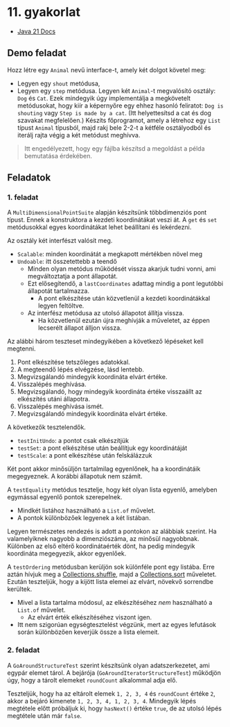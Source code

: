 # 11. gyakorlat

* [Java 21 Docs](https://docs.oracle.com/en/java/javase/21/docs/api/index.html)

## Demo feladat

Hozz létre egy `Animal` nevű interface-t, amely két dolgot követel meg:
  * Legyen egy `shout` metódusa,
  * Legyen egy `step` metódusa.
Legyen két `Animal`-t megvalósító osztály: `Dog` és `Cat`. Ezek mindegyik úgy implementálja a megkövetelt metódusokat, hogy kiír a képernyőre egy ehhez hasonló feliratot:
`Dog is shouting` vagy `Step is made by a cat`. (Itt helyettesítsd a cat és dog szavakat megfelelően.)
Készíts főprogramot, amely a létrehoz egy `List` típust `Animal` típusból, majd rakj bele 2-2-t a kétféle osztályodból és iterálj rajta végig a két metódust meghívva.

> Itt engedélyezett, hogy egy fájlba készítsd a megoldást a példa bemutatása érdekében.

## Feladatok

### 1. feladat

A `MultiDimensionalPointSuite` alapján készítsünk többdimenziós pont típust.
Ennek a konstruktora a kezdeti koordinátákat veszi át.
A `get` és `set` metódusokkal egyes koordinátákat lehet beállítani és lekérdezni.

Az osztály két interfészt valósít meg.

- `Scalable`: minden koordinátát a megkapott mértékben növel meg
- `Undoable`: itt összetettebb a teendő
	- Minden olyan metódus működését vissza akarjuk tudni vonni, ami megváltoztatja a pont állapotát.
	- Ezt elősegítendő, a `lastCoordinates` adattag mindig a pont legutóbbi állapotát tartalmazza.
		- A pont elkészítése után közvetlenül a kezdeti koordinátákkal legyen feltöltve.
	- Az interfész metódusa az utolsó állapotot állítja vissza.
		- Ha közvetlenül ezután újra meghívják a műveletet, az éppen lecserélt állapot álljon vissza.

Az alábbi három teszteset mindegyikében a következő lépéseket kell megtenni.

1. Pont elkészítése tetszőleges adatokkal.
1. A megteendő lépés elvégzése, lásd lentebb.
1. Megvizsgálandó mindegyik koordináta elvárt értéke.
1. Visszalépés meghívása.
1. Megvizsgálandó, hogy mindegyik koordináta értéke visszaállt az elkészítés utáni állapotra.
1. Visszalépés meghívása ismét.
1. Megvizsgálandó mindegyik koordináta elvárt értéke.

A következők tesztelendők.

- `testInitUndo`: a pontot csak elkészítjük
- `testSet`: a pont elkészítése után beállítjuk egy koordinátáját
- `testScale`: a pont elkészítése után felskálázzuk

Két pont akkor minősüljön tartalmilag egyenlőnek, ha a koordinátáik megegyeznek. A korábbi állapotuk nem számít.

A `testEquality` metódus tesztelje, hogy két olyan lista egyenlő, amelyben egymással egyenlő pontok szerepelnek.

- Mindkét listához használható a `List.of` művelet.
- A pontok különbözőek legyenek a két listában.

Legyen természetes rendezés is adott a pontokon az alábbiak szerint.
Ha valamelyiknek nagyobb a dimenziószáma, az minősül nagyobbnak.
Különben az első eltérő koordinátaérték dönt,
ha pedig mindegyik koordináta megegyezik, akkor egyenlőek.

A `testOrdering` metódusban kerüljön sok különféle pont egy listába.
Erre aztán hívjuk meg a [Collections.shuffle](https://docs.oracle.com/en/java/javase/20/docs/api/java.base/java/util/Collections.html#shuffle(java.util.List)),
majd a [Collections.sort](https://docs.oracle.com/en/java/javase/20/docs/api/java.base/java/util/Collections.html#sort(java.util.List))
műveletet.
Ezután teszteljük, hogy a kijött lista elemei az elvárt, növekvő sorrendbe kerültek.

- Mivel a lista tartalma módosul, az elkészítéséhez *nem* használható a `List.of` művelet.
	- Az elvárt érték elkészítéséhez viszont igen.
- Itt nem szigorúan egységtesztelést végzünk, mert az egyes lefutások során különbözően keverjük össze a lista elemeit.

### 2. feladat

A `GoAroundStructureTest` szerint készítsünk olyan adatszerkezetet, ami egypár elemet tárol.
A bejárója (`GoAroundIteratorStructureTest`) működjön úgy, hogy a tárolt elemeket `roundCount` alkalommal adja elő.

Teszteljük, hogy ha az eltárolt elemek `1, 2, 3, 4` és `roundCount` értéke `2`, akkor a bejáró kimenete `1, 2, 3, 4, 1, 2, 3, 4`.
Mindegyik lépés megtétele előtt próbáljuk ki, hogy `hasNext()` értéke `true`, de az utolsó lépés megtétele után már `false`.
